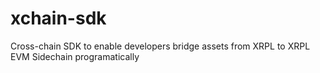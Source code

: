 # xchain-sdk
Cross-chain SDK to enable developers bridge assets from XRPL to XRPL EVM Sidechain programatically
